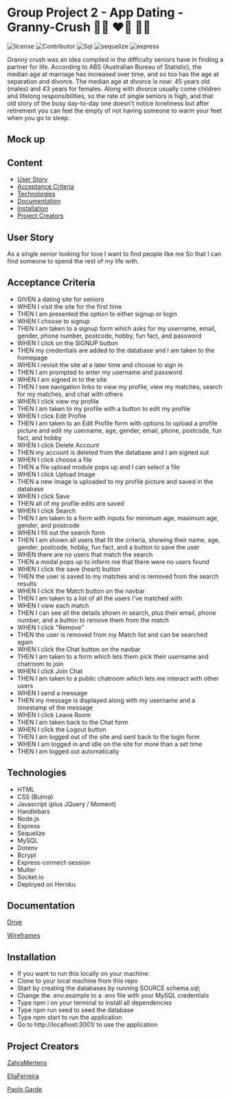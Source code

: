 # Group Project 2 - App Dating - Granny-Crush 👵🏻 ❤️‍🔥 👴🏼

![license](https://img.shields.io/github/license/ZahraMertens/granny-crush)
![Contributor](https://img.shields.io/badge/Contributor-3-green.svg) 
![Sql](https://img.shields.io/badge/Npm-MySql-red.svg) 
![sequelize](https://img.shields.io/badge/Npm-sequelize-red.svg) 
![express](https://img.shields.io/badge/Npm-expressJs-red.svg)

Granny crush was an idea compiled in the difficulty seniors have in finding a partner for life.
According to ABS (Australian Bureau of Statistic), the median age at marriage has increased over time, and so too has the age at separation and divorce. The median age at divorce is now: 45 years old (males) and 43 years for females.
Along with divorce usually come children and lifelong responsibilities, so the rate of single seniors is high, and that old story of the busy day-to-day one doesn't notice loneliness but after retirement you can feel the empty of not having someone to warm your feet when you go to sleep.


## Mock up




## Content

- [User Story](#user-story)
- [Acceptance Criteria](#acceptance-criteria)
- [Technologies](#technologies)
- [Documentation](#documentation)
- [Installation](#installation)
- [Project Creators](#project-creators)

## User Story

As a single senior looking for love
I want to find people like me 
So that I can find someone to spend the rest of my life with.

## Acceptance Criteria

- GIVEN a dating site for seniors
- WHEN I visit the site for the first time
- THEN I am presented the option to either signup or login
- WHEN I choose to signup
- THEN I am taken to a signup form which asks for my username, email, gender, phone number, postcode, hobby, fun fact, and password
- WHEN I click on the SIGNUP button
- THEN my credentials are added to the database and I am taken to the homepage 
- WHEN I revisit the site at a later time and choose to sign in
- THEN I am prompted to enter my username and password
- WHEN I am signed in to the site
- THEN I see navigation links to view my profile, view my matches, search for my matches, and chat with others
- WHEN I click view my profile
- THEN I am taken to my profile with a button to edit my profile
- WHEN I click Edit Profile 
- THEN I am taken to an Edit Profile form with options to upload a profile picture and edit my username, age, gender, email, phone, postcode, fun fact, and hobby
- WHEN I click Delete Account
- THEN my account is deleted from the database and I am signed out
- WHEN I click choose a file
- THEN a file upload module pops up and I can select a file 
- WHEN I click Upload Image 
- THEN a new image is uploaded to my profile picture and saved in the database 
- WHEN I click Save 
- THEN all of my profile edits are saved
- WHEN I click Search
- THEN I am taken to a form with inputs for minimum age, maximum age, gender, and postcode
- WHEN I fill out the search form
- THEN I am shown all users that fit the criteria, showing their name, age, gender, postcode, hobby, fun fact, and a button to save the user
- WHEN there are no users that match the search
- THEN a modal pops up to inform me that there were no users found 
- WHEN I click the save (heart) button
- THEN the user is saved to my matches and is removed from the search results 
- WHEN I click the Match button on the navbar
- THEN I am taken to a list of all the users I've matched with
- WHEN I view each match
- THEN I can see all the details shown in search, plus their email, phone number, and a button to remove them from the match
- WHEN I click "Remove" 
- THEN the user is removed from my Match list and can be searched again 
- WHEN I click the Chat button on the navbar 
- THEN I am taken to a form which lets them pick their username and chatroom to join
- WHEN I click Join Chat
- THEN I am taken to a public chatroom which lets me interact with other users 
- WHEN I send a message
- THEN my message is displayed along with my username and a timestamp of the message
- WHEN I click Leave Room
- THEN I am taken back to the Chat form 
- WHEN I click the Logout button
- THEN I am logged out of the site and sent back to the login form 
- WHEN I am logged in and idle on the site for more than a set time 
- THEN I am logged out automatically


## Technologies

- HTML
- CSS (Bulma) 
- Javascript (plus JQuery / Moment)
- Handlebars
- Node.js
- Express
- Sequelize
- MySQL
- Dotenv
- Bcrypt
- Express-connect-session
- Multer
- Socket.io
- Deployed on Heroku

## Documentation

[Drive](https://drive.google.com/drive/folders/1YllmmA5xDgezHvq3V69OUoKFUbQsy_fH)

[Wireframes](https://docs.google.com/presentation/d/1gigxmF-F-vquMnrDmzTlEAxO8XtZ3diWX_d1IswSzFs/edit#slide=id.p)

## Installation

- If you want to run this locally on your machine:
- Clone to your local machine from this repo
- Start by creating the databases by running SOURCE schema.sql;
- Change the .env.example to a .env file with your MySQL credentials
- Type npm i on your terminal to install all dependencies
- Type npm run seed to seed the database
- Type npm start to run the application
- Go to http://localhost:3001/ to use the application

## Project Creators

[ZahraMertens](https://github.com/ZahraMertens) 

[EllaFerreira](https://github.com/EllaFerreira)

[Paolo Garde](https://github.com/rpgarde)


